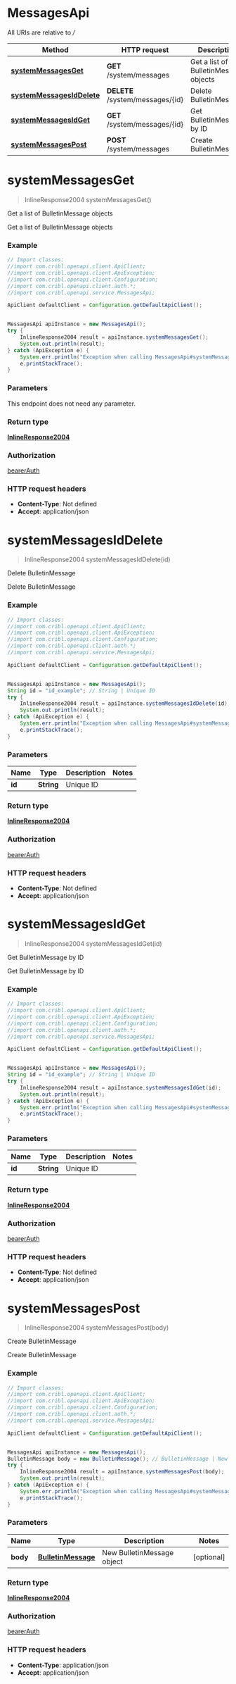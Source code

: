 # MessagesApi

All URIs are relative to */*

Method | HTTP request | Description
------------- | ------------- | -------------
[**systemMessagesGet**](MessagesApi.md#systemMessagesGet) | **GET** /system/messages | Get a list of BulletinMessage objects
[**systemMessagesIdDelete**](MessagesApi.md#systemMessagesIdDelete) | **DELETE** /system/messages/{id} | Delete BulletinMessage
[**systemMessagesIdGet**](MessagesApi.md#systemMessagesIdGet) | **GET** /system/messages/{id} | Get BulletinMessage by ID
[**systemMessagesPost**](MessagesApi.md#systemMessagesPost) | **POST** /system/messages | Create BulletinMessage

<a name="systemMessagesGet"></a>
# **systemMessagesGet**
> InlineResponse2004 systemMessagesGet()

Get a list of BulletinMessage objects

Get a list of BulletinMessage objects

### Example
```java
// Import classes:
//import com.cribl.openapi.client.ApiClient;
//import com.cribl.openapi.client.ApiException;
//import com.cribl.openapi.client.Configuration;
//import com.cribl.openapi.client.auth.*;
//import com.cribl.openapi.service.MessagesApi;

ApiClient defaultClient = Configuration.getDefaultApiClient();


MessagesApi apiInstance = new MessagesApi();
try {
    InlineResponse2004 result = apiInstance.systemMessagesGet();
    System.out.println(result);
} catch (ApiException e) {
    System.err.println("Exception when calling MessagesApi#systemMessagesGet");
    e.printStackTrace();
}
```

### Parameters
This endpoint does not need any parameter.

### Return type

[**InlineResponse2004**](InlineResponse2004.md)

### Authorization

[bearerAuth](../README.md#bearerAuth)

### HTTP request headers

 - **Content-Type**: Not defined
 - **Accept**: application/json

<a name="systemMessagesIdDelete"></a>
# **systemMessagesIdDelete**
> InlineResponse2004 systemMessagesIdDelete(id)

Delete BulletinMessage

Delete BulletinMessage

### Example
```java
// Import classes:
//import com.cribl.openapi.client.ApiClient;
//import com.cribl.openapi.client.ApiException;
//import com.cribl.openapi.client.Configuration;
//import com.cribl.openapi.client.auth.*;
//import com.cribl.openapi.service.MessagesApi;

ApiClient defaultClient = Configuration.getDefaultApiClient();


MessagesApi apiInstance = new MessagesApi();
String id = "id_example"; // String | Unique ID
try {
    InlineResponse2004 result = apiInstance.systemMessagesIdDelete(id);
    System.out.println(result);
} catch (ApiException e) {
    System.err.println("Exception when calling MessagesApi#systemMessagesIdDelete");
    e.printStackTrace();
}
```

### Parameters

Name | Type | Description  | Notes
------------- | ------------- | ------------- | -------------
 **id** | **String**| Unique ID |

### Return type

[**InlineResponse2004**](InlineResponse2004.md)

### Authorization

[bearerAuth](../README.md#bearerAuth)

### HTTP request headers

 - **Content-Type**: Not defined
 - **Accept**: application/json

<a name="systemMessagesIdGet"></a>
# **systemMessagesIdGet**
> InlineResponse2004 systemMessagesIdGet(id)

Get BulletinMessage by ID

Get BulletinMessage by ID

### Example
```java
// Import classes:
//import com.cribl.openapi.client.ApiClient;
//import com.cribl.openapi.client.ApiException;
//import com.cribl.openapi.client.Configuration;
//import com.cribl.openapi.client.auth.*;
//import com.cribl.openapi.service.MessagesApi;

ApiClient defaultClient = Configuration.getDefaultApiClient();


MessagesApi apiInstance = new MessagesApi();
String id = "id_example"; // String | Unique ID
try {
    InlineResponse2004 result = apiInstance.systemMessagesIdGet(id);
    System.out.println(result);
} catch (ApiException e) {
    System.err.println("Exception when calling MessagesApi#systemMessagesIdGet");
    e.printStackTrace();
}
```

### Parameters

Name | Type | Description  | Notes
------------- | ------------- | ------------- | -------------
 **id** | **String**| Unique ID |

### Return type

[**InlineResponse2004**](InlineResponse2004.md)

### Authorization

[bearerAuth](../README.md#bearerAuth)

### HTTP request headers

 - **Content-Type**: Not defined
 - **Accept**: application/json

<a name="systemMessagesPost"></a>
# **systemMessagesPost**
> InlineResponse2004 systemMessagesPost(body)

Create BulletinMessage

Create BulletinMessage

### Example
```java
// Import classes:
//import com.cribl.openapi.client.ApiClient;
//import com.cribl.openapi.client.ApiException;
//import com.cribl.openapi.client.Configuration;
//import com.cribl.openapi.client.auth.*;
//import com.cribl.openapi.service.MessagesApi;

ApiClient defaultClient = Configuration.getDefaultApiClient();


MessagesApi apiInstance = new MessagesApi();
BulletinMessage body = new BulletinMessage(); // BulletinMessage | New BulletinMessage object
try {
    InlineResponse2004 result = apiInstance.systemMessagesPost(body);
    System.out.println(result);
} catch (ApiException e) {
    System.err.println("Exception when calling MessagesApi#systemMessagesPost");
    e.printStackTrace();
}
```

### Parameters

Name | Type | Description  | Notes
------------- | ------------- | ------------- | -------------
 **body** | [**BulletinMessage**](BulletinMessage.md)| New BulletinMessage object | [optional]

### Return type

[**InlineResponse2004**](InlineResponse2004.md)

### Authorization

[bearerAuth](../README.md#bearerAuth)

### HTTP request headers

 - **Content-Type**: application/json
 - **Accept**: application/json

